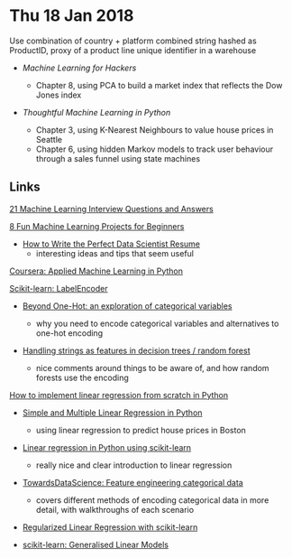 # Thu 18 Jan 2018

Use combination of country + platform combined string hashed as ProductID, proxy of a product line unique identifier in a warehouse

- *Machine Learning for Hackers*
    - Chapter 8, using PCA to build a market index that reflects the Dow Jones index

- *Thoughtful Machine Learning in Python*
    - Chapter 3, using K-Nearest Neighbours to value house prices in Seattle
    - Chapter 6, using hidden Markov models to track user behaviour through a sales funnel using state machines

## Links

[21 Machine Learning Interview Questions and Answers](https://elitedatascience.com/machine-learning-interview-questions-answers)

[8 Fun Machine Learning Projects for Beginners](https://elitedatascience.com/machine-learning-projects-for-beginners)

- [How to Write the Perfect Data Scientist Resume](https://elitedatascience.com/resume-tips)
    - interesting ideas and tips that seem useful

[Coursera: Applied Machine Learning in Python](https://www.coursera.org/learn/python-machine-learning)

[Scikit-learn: LabelEncoder](http://scikit-learn.org/stable/modules/generated/sklearn.preprocessing.LabelEncoder.html#sklearn.preprocessing.LabelEncoder)

- [Beyond One-Hot: an exploration of categorical variables](https://www.kdnuggets.com/2015/12/beyond-one-hot-exploration-categorical-variables.html)
    - why you need to encode categorical variables and alternatives to one-hot encoding

- [Handling strings as features in decision trees / random forest](https://datascience.stackexchange.com/questions/5226/strings-as-features-in-decision-tree-random-forest)
    - nice comments around things to be aware of, and how random forests use the encoding

[How to implement linear regression from scratch in Python](https://machinelearningmastery.com/implement-simple-linear-regression-scratch-python/)

- [Simple and Multiple Linear Regression in Python](https://towardsdatascience.com/simple-and-multiple-linear-regression-in-python-c928425168f9)
    - using linear regression to predict house prices in Boston

- [Linear regression in Python using scikit-learn](http://benalexkeen.com/linear-regression-in-python-using-scikit-learn/)
    - really nice and clear introduction to linear regression

- [TowardsDataScience: Feature engineering categorical data](https://towardsdatascience.com/understanding-feature-engineering-part-2-categorical-data-f54324193e63)
    - covers different methods of encoding categorical data in more detail, with walkthroughs of each scenario

- [Regularized Linear Regression with scikit-learn](https://www.datarobot.com/blog/regularized-linear-regression-with-scikit-learn/)

- [scikit-learn: Generalised Linear Models](http://scikit-learn.org/stable/modules/linear_model.html)